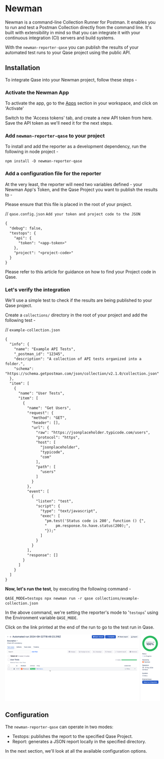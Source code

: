 # Newman

Newman is a command-line Collection Runner for Postman. It enables you to run and test a Postman Collection directly from the command line. It's built with extensibility in mind so that you can integrate it with your continuous integration (CI) servers and build systems.

With the `newman-reporter-qase` you can publish the results of your automated test runs to your Qase project using the public API.

## Installation

To integrate Qase into your Newman project, follow these steps -

### Activate the Newman App

To activate the app, go to the [Apps](https://app.qase.io/apps?app=newman-reporter) section in your workspace, and click on 'Activate'

Switch to the 'Access tokens' tab, and create a new API token from here. Save the API token as we'll need it for the next steps.

### Add `newman-reporter-qase` to your project

To install and add the reporter as a development dependency, run the following in node project -

```
npm install -D newman-reporter-qase
```

### Add a configuration file for the reporter

At the very least, the reporter will need two variables defined - your Newman App's Token, and the Qase Project you want to publish the results to -

Please ensure that this file is placed in the root of your project.

// `qase.config.json` `Add your token and project code to the JSON`

```
{
  "debug": false,
  "testops": {
    "api": {
      "token": "<app-token>"
    },
    "project": "<project-code>"
  }
}
```

Please refer to this article for guidance on how to find your Project code in Qase.

### Let's verify the integration

We'll use a simple test to check if the results are being published to your Qase project.

Create a `collections/` directory in the root of your project and add the following test -

// `example-collection.json`

```
{
  "info": {
    "name": "Example API Tests",
    "_postman_id": "12345",
    "description": "A collection of API tests organized into a folder.",
    "schema": "https://schema.getpostman.com/json/collection/v2.1.0/collection.json"
  },
  "item": [
    {
      "name": "User Tests",
      "item": [
        {
          "name": "Get Users",
          "request": {
            "method": "GET",
            "header": [],
            "url": {
              "raw": "https://jsonplaceholder.typicode.com/users",
              "protocol": "https",
              "host": [
                "jsonplaceholder",
                "typicode",
                "com"
              ],
              "path": [
                "users"
              ]
            }
          },
          "event": [
            {
              "listen": "test",
              "script": {
                "type": "text/javascript",
                "exec": [
                  "pm.test('Status code is 200', function () {",
                  "    pm.response.to.have.status(200);",
                  "});"
                ]
              }
            }
          ],
          "response": []
        }
      ]
    }
  ]
}
```

**Now, let's run the test**, by executing the following command -

```
QASE_MODE=testops npx newman run -r qase collections/example-collection.json
```

In the above command, we're setting the reporter's mode to '`testops`' using the Environment variable `QASE_MODE`. 

Click on the link printed at the end of the run to go to the test run in Qase.

![Test run page](./pictures/newman-run_page.png)


## Configuration

The `newman-reporter-qase` can operate in two modes:
* Testops: publishes the report to the specified Qase Project.
* Report: generates a JSON report locally in the specified directory.

In the next section, we'll look at all the available configuration options.
